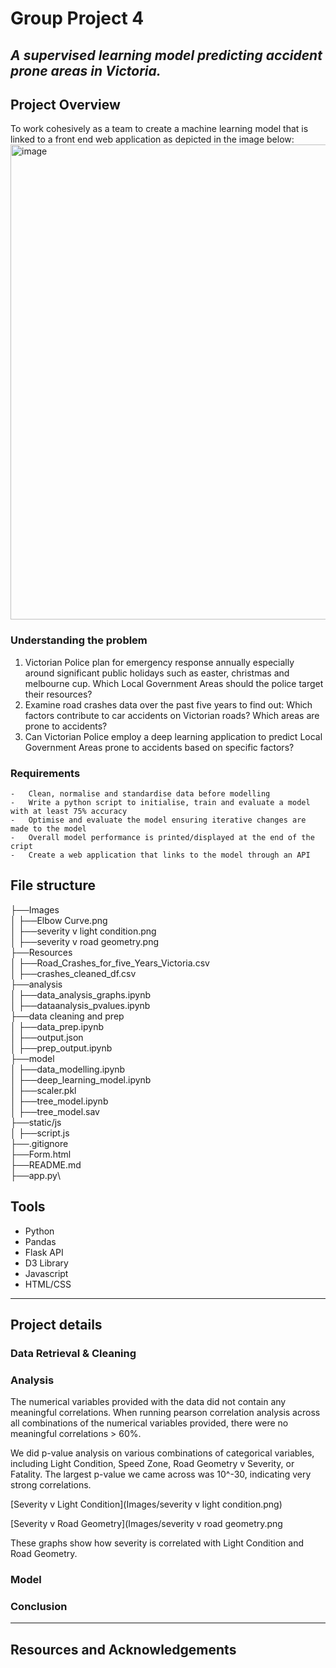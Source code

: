 # Group Project 4
## <i>A supervised learning model predicting accident prone areas in Victoria.</i>

## Project Overview
 To work cohesively as a team to create a machine learning model that is linked to a front end web application as depicted in the image below: 
<img width="760" alt="image" src="https://github.com/teacher-analyst/project4/assets/130710065/0cca414d-5f6c-44eb-9080-5f5a183161aa">

### Understanding the problem
1. Victorian Police plan for emergency response annually especially around significant public holidays such as easter, christmas and melbourne cup. 
   Which Local Government Areas should the police target their resources? 
2. Examine road crashes data over the past five years to find out: Which factors contribute to car accidents on Victorian roads?
   Which areas are prone to accidents?
3. Can Victorian Police employ a deep learning application to predict Local Government Areas prone to accidents based on specific factors? 

### Requirements
    -   Clean, normalise and standardise data before modelling
    -   Write a python script to initialise, train and evaluate a model with at least 75% accuracy
    -   Optimise and evaluate the model ensuring iterative changes are made to the model
    -   Overall model performance is printed/displayed at the end of the cript
    -   Create a web application that links to the model through an API

## File structure

├──Images\
│  ├──Elbow Curve.png\
│  ├──severity v light condition.png\
│  ├──severity v road geometry.png\
├──Resources\
│  ├──Road_Crashes_for_five_Years_Victoria.csv\
│  ├──crashes_cleaned_df.csv\
├──analysis\
│  ├──data_analysis_graphs.ipynb\
│  ├──dataanalysis_pvalues.ipynb\
├──data cleaning and prep\
│  ├──data_prep.ipynb\
│  ├──output.json\
│  ├──prep_output.ipynb\
├──model\
│  ├──data_modelling.ipynb\
│  ├──deep_learning_model.ipynb\
│  ├──scaler.pkl\
│  ├──tree_model.ipynb\
│  ├──tree_model.sav\
├──static/js\
│  ├──script.js\
├──.gitignore\
├──Form.html\
├──README.md\
├──app.py\

## Tools
- Python
- Pandas
- Flask API
- D3 Library
- Javascript
- HTML/CSS
  
***
## Project details

### Data Retrieval & Cleaning 


### Analysis
The numerical variables provided with the data did not contain any meaningful correlations. When running pearson correlation analysis across all combinations of the numerical variables provided, there were no meaningful correlations > 60%. 

We did p-value analysis on various combinations of categorical variables, including Light Condition, Speed Zone, Road Geometry v Severity, or Fatality. The largest p-value we came across was 10^-30, indicating very strong correlations. 

[Severity v Light Condition](Images/severity v light condition.png)

[Severity v Road Geometry](Images/severity v road geometry.png

These graphs show how severity is correlated with Light Condition and Road Geometry.

### Model


### Conclusion

***
## Resources and Acknowledgements


